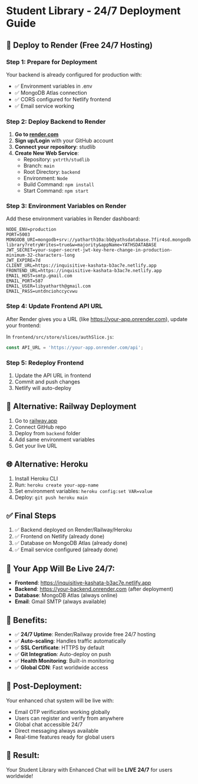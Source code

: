 # Student Library - 24/7 Deployment Guide

## 🚀 Deploy to Render (Free 24/7 Hosting)

### Step 1: Prepare for Deployment

Your backend is already configured for production with:
- ✅ Environment variables in .env
- ✅ MongoDB Atlas connection
- ✅ CORS configured for Netlify frontend
- ✅ Email service working

### Step 2: Deploy Backend to Render

1. **Go to [render.com](https://render.com)**
2. **Sign up/Login** with your GitHub account
3. **Connect your repository**: studlib
4. **Create New Web Service**:
   - Repository: `yxtrth/studlib`
   - Branch: `main`
   - Root Directory: `backend`
   - Environment: `Node`
   - Build Command: `npm install`
   - Start Command: `npm start`

### Step 3: Environment Variables on Render

Add these environment variables in Render dashboard:

```
NODE_ENV=production
PORT=5003
MONGODB_URI=mongodb+srv://yatharth10a:bb@yathsdatabase.7fir4sd.mongodb.net/student-library?retryWrites=true&w=majority&appName=YATHSDATABASE
JWT_SECRET=your-super-secret-jwt-key-here-change-in-production-minimum-32-characters-long
JWT_EXPIRE=7d
CLIENT_URL=https://inquisitive-kashata-b3ac7e.netlify.app
FRONTEND_URL=https://inquisitive-kashata-b3ac7e.netlify.app
EMAIL_HOST=smtp.gmail.com
EMAIL_PORT=587
EMAIL_USER=libyatharth@gmail.com
EMAIL_PASS=untdnciohccycvwu
```

### Step 4: Update Frontend API URL

After Render gives you a URL (like https://your-app.onrender.com), update your frontend:

In `frontend/src/store/slices/authSlice.js`:
```javascript
const API_URL = 'https://your-app.onrender.com/api';
```

### Step 5: Redeploy Frontend

1. Update the API URL in frontend
2. Commit and push changes
3. Netlify will auto-deploy

## 🌟 Alternative: Railway Deployment

1. Go to [railway.app](https://railway.app)
2. Connect GitHub repo
3. Deploy from `backend` folder
4. Add same environment variables
5. Get your live URL

## 🌐 Alternative: Heroku

1. Install Heroku CLI
2. Run: `heroku create your-app-name`
3. Set environment variables: `heroku config:set VAR=value`
4. Deploy: `git push heroku main`

## ✅ Final Steps

1. ✅ Backend deployed on Render/Railway/Heroku
2. ✅ Frontend on Netlify (already done)
3. ✅ Database on MongoDB Atlas (already done)
4. ✅ Email service configured (already done)

## 🎯 Your App Will Be Live 24/7:

- **Frontend**: https://inquisitive-kashata-b3ac7e.netlify.app
- **Backend**: https://your-backend.onrender.com (after deployment)
- **Database**: MongoDB Atlas (always online)
- **Email**: Gmail SMTP (always available)

## 🚀 Benefits:

- ✅ **24/7 Uptime**: Render/Railway provide free 24/7 hosting
- ✅ **Auto-scaling**: Handles traffic automatically  
- ✅ **SSL Certificate**: HTTPS by default
- ✅ **Git Integration**: Auto-deploy on push
- ✅ **Health Monitoring**: Built-in monitoring
- ✅ **Global CDN**: Fast worldwide access

## 📧 Post-Deployment:

Your enhanced chat system will be live with:
- Email OTP verification working globally
- Users can register and verify from anywhere
- Global chat accessible 24/7
- Direct messaging always available
- Real-time features ready for global users

## 🎉 Result:

Your Student Library with Enhanced Chat will be **LIVE 24/7** for users worldwide!
